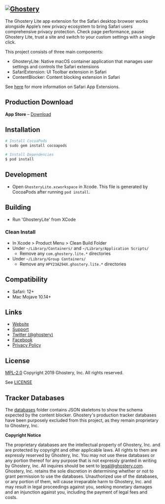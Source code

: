[![Ghostery](https://www.ghostery.com/wp-content/themes/ghostery/images/ghostery_logo_black.svg)](https://www.ghostery.com)
---

The Ghostery Lite app extension for the Safari desktop browser works alongside Apple’s new privacy ecosystem to bring Safari users comprehensive privacy protection. Check page performance, pause Ghostery Lite, trust a site and switch to your custom settings with a single click.

This project consists of three main components:

+ GhosteryLite: Native macOS container application that manages user settings and controls the Safari extensions
+ SafariExtension: UI Toolbar extension in Safari
+ ContentBlocker:  Content blocking extension in Safari

See [here](https://developer.apple.com/library/archive/documentation/General/Conceptual/ExtensibilityPG/ExtensionOverview.html#//apple_ref/doc/uid/TP40014214-CH2-SW2) for more information on Safari App Extensions.

## Production Download
**App Store** &ndash; [Download](https://itunes.apple.com/us/app/ghostery-lite/id1436953057?utm_source=github.com)

## Installation

```sh
# Install CocoaPods
$ sudo gem install cocoapods
```

```sh
# Install Dependencies
$ pod install
```

## Development

+ Open `GhosteryLite.xcworkspace` in Xcode. This file is generated by CocoaPods after running `pod install`.

## Building

+ Run 'GhosteryLite' from XCode

### Clean Install

+ In Xcode > Product Menu > Clean Build Folder
+ Under `~/Library/Containers/` and `~/Library/Application Scripts/`
	+ Remove any `com.ghostery.lite.*` directories
+ Under `~/Library/Group Containers/`
	+ Remove any `HPY23A294X.ghostery.lite.*` directories

## Compatibility

+ Safari: 12+
+ Mac Mojave 10.14+

## Links
+ [Website](https://ghostery.com/)
+ [Support](https://www.ghostery.com/support/)
+ [Twitter (@ghostery)](https://twitter.com/ghostery)
+ [Facebook](https://www.facebook.com/ghostery)
+ [Privacy Policy](https://www.ghostery.com/about-ghostery/browser-extension-privacy-policy/)

## License
[MPL-2.0](https://www.mozilla.org/en-US/MPL/2.0/) Copyright 2019 Ghostery, Inc. All rights reserved.

See [LICENSE](LICENSE)

## Tracker Databases
The [databases](https://github.com/ghostery/GhosterySafari/tree/master/GhosteryLite/TrackerBlocking/BlockListAssets) folder contains JSON skeletons to show the schema expected by the content blocker. Ghostery's production tracker databases have been purposely excluded from this project, as they remain proprietary to Ghostery, Inc.

**Copyright Notice**

The proprietary databases are the intellectual property of Ghostery, Inc. and are protected by copyright and other applicable laws. All rights to them are expressly reserved by Ghostery, Inc. You may not use these databases or any portion thereof for any purpose that is not expressly granted in writing by Ghostery, Inc. All inquires should be sent to [legal@ghostery.com](legal@ghostery.com).  Ghostery, Inc. retains the sole discretion in determining whether or not to grant permission to use the databases. Unauthorized use of the databases, or any portion of them, will cause irreparable harm to Ghostery, Inc. and may result in legal proceedings against you, seeking monetary damages and an injunction against you, including the payment of legal fees and costs.
